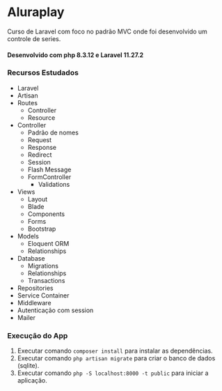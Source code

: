 # Aluraplay

Curso de Laravel com foco no padrão MVC onde foi desenvolvido um controle de series.
#### Desenvolvido com php 8.3.12 e Laravel 11.27.2

### Recursos Estudados
- Laravel
- Artisan
- Routes
    - Controller
    - Resource
- Controller
    - Padrão de nomes
    - Request
    - Response
    - Redirect
    - Session
    - Flash Message
    - FormController
        - Validations
- Views
    - Layout
    - Blade
    - Components
    - Forms
    - Bootstrap
- Models
    - Eloquent ORM
    - Relationships
- Database
    - Migrations
    - Relationships
    - Transactions
- Repositories
- Service Container
- Middleware
- Autenticação com session
- Mailer

### Execução do App
1. Executar comando ```composer install``` para instalar as dependências.
1. Executar comando ```php artisan migrate``` para criar o banco de dados (sqlite).
1. Executar comando ```php -S localhost:8000 -t public``` para iniciar a aplicação.

